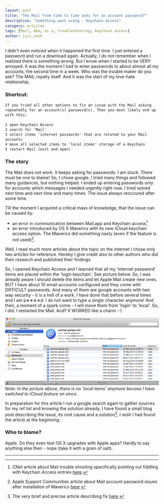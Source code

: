 ```yaml
---
layout: post
title: "The Mail from time to time asks for an account password?"
description: "Something went wrong - Keychain Access"
category: articles
tags: [Mail, mba, os x, troubleshooting, keychain access]
author: jiri_zoth
---
```


I didn't even noticed when it happened the first time. I just entered a password and run a download again. Actually, I do not remember when I realized there is something wrong. But I know when I started to be VERY annoyed. It was the moment I had to enter passwords to about almost all my accounts, the second time in a week. Who was the trouble maker do you ask? The MAIL royalty itself. And it was the start of my love-hate relationship.

### Shortcut:

```
If you tried all other options to fix an issue with the Mail asking repeatedly for an account(s) password(s). Then you most likely end up with this:

1 open Keychain Access
2 search for 'Mail'
3 select items 'internet passwords' that are related to your Mail accounts
4 move all selected items to 'local items' storage of a Keychain
5 restart Mail (exit and open)
```

### The story
The Mail does not work. It keeps asking for passwords. I am stuck.
There must be one to blame! So, I chose google. I tried many things and followed many guidances, but nothing helped. I ended up entering passwords only for accounts which messages I needed urgently right now. I tried solved next time and next time and many times. The issue always reoccured after some time.

Till the moment I acquired a critical mass of knowledge, that the issue can be caused by:

* an error in communication between Mail.app and Keychain access[^1]
* an error introduced by OS X Maverics with its new iCloud keychain access option. The Maverics did something nasty (even if the feature is not used)[^2].

Well, I read much more articles about the topic on the internet I chose only two articles for reference. Hereby I give credit also to other authors who did their research and published their findings.

So, I opened Keychain Access and I learned that all my 'internet password' items are placed within the 'login keychain'. See picture below.  So, I was already aware I should delete the items and let Apple Mail create new ones. BUT I have about 10 email accounts configured and they come with DIFFICULT passwords. And many of them are google accounts with two way security - it is a hell of a work. I have done that before several times and I am p&lowast;&lowast;&lowast;&lowast;d. I do not want to type a single character anymore!
And then, a moment of a spark come - I will move them from 'login' to 'local'. So, I did. I restarted the Mail. And? It WORKED like a charm :-)


![Pre Maverics location of internet passwords](/assets/2014/keychain-login-items.png)
*Note: In the picture above, there is no 'local items' anymore becase I have switched to iCloud feature on since.*

In preparation for this article I run a google search again to gather sources for my ref list and knowing the solution already, I have found a small blog post describing the issue, its root cause and a solution[^3]. I wish I had found the article at the beginning.

### Who to blame?

Apple. Do they even test OS X upgrades with Apple apps? Hardly to say anything else then - nope (take it with a grain of salt).

------

[^1]: CNet article about Mail trouble shooting specifically pointing out fiddling with Keychain Access entries [here](http://www.cnet.com/news/e-mail-servers-rejecting-passwords-in-os-x-mail/).
[^2]: Apple Support Communities article about Mail account password issues after installation of Maverics [here](https://discussions.apple.com/thread/5486175).
[^3]: The very brief and precise article describing fix [here](http://blog.centurio.net/2013/10/25/mac-os-x-mavericks-new-keychain-defaults/).

